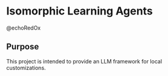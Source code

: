 # Isomorphic Learning Agents

@echoRedOx

## Purpose

This project is intended to provide an LLM framework for local customizations.
